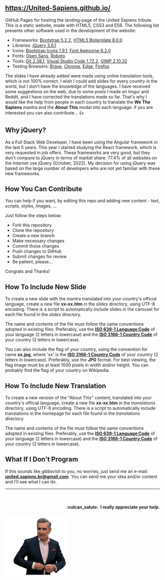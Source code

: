 ## https://United-Sapiens.github.io/

GitHub Pages for hosting the landing-page of the United Sapiens tribute. This is a static website, made with HTML5, CSS3 and ES6. The following list presents other software used in the development of the website:

- Frameworks: [Bootstrap 5.2.2](https://getbootstrap.com/), [HTML5 Boilerplate 8.0.0](https://html5boilerplate.com/)
- Libraries: [jQuery 3.6.1](https://jquery.com/)
- Icons: [Bootstrap Icons 1.9.1](https://icons.getbootstrap.com/), [Font Awesome 6.2.0](https://fontawesome.com/)
- Fonts: [Open Sans](https://fonts.google.com/specimen/Open+Sans), [Roboto](https://fonts.google.com/specimen/Roboto)
- Tools: [Git 2.38.1](https://git-scm.com/), [Visual Studio Code 1.72.2](https://code.visualstudio.com/), [GIMP 2.10.32](https://www.gimp.org/)
- Testing Browsers: [Brave](https://brave.com/), [Chrome](https://www.google.pt/intl/en-US/chrome/), [Edge](https://www.microsoft.com/en-us/edge/), [Firefox](https://www.mozilla.org/en-US/firefox/)

The slides I have already added were made using online translation tools, which is not 100% correct. I wish I could add slides for every country in the world, but I don't have the knowledge of the languages. I have received some suggestions on the web, due to some posts I made on Imgur and Reddit, and I have corrected the translations made so far. That's why I would like the help from people in each country to translate the **We The Sapiens** mantra and the **About This** modal into each language. if you are interested you can also contribute...   :thumbsup:


## Why jQuery?

As a Full Stack Web Developer, I have been using the Angular framework in the last 5 years. This year I started studying the React framework, which is very requested in job offers. These frameworks are very good, but they don't compare to jQuery in terms of market share: 77.4% of all websites on the Internet use jQuery (October, 2022). My decision for using jQuery was based on the large number of developers who are not yet familiar with these new frameworks.


## How You Can Contribute

You can help if you want, by editing this repo and adding new content - text, scripts, styles, images, ...

Just follow the steps below:

- Fork this repository
- Clone the repository
- Create a new branch
- Make necessary changes
- Commit those changes
- Push changes to GitHub
- Submit changes for review
- Be patient, please...

Congrats and Thanks!


## How To Include New Slide

To create a new slide with the mantra translated into your country's official language, create a new file **xx-xx.htm** in the *slides* directory, using UTF-8 encoding. There is a script to automatically include slides in the carousel for each file found in the *slides* directory.

The name and contents of the file must follow the same conventions adopted in existing files. Preferably, use the [**ISO 639-1 Language Code**](https://www.w3schools.com/tags/ref_language_codes.asp) of your language (2 letters in lowercase) and the [**ISO 3166-1 Country Code**](https://www.w3schools.com/tags/ref_country_codes.asp) of your country (2 letters in lowercase).

You can also include the flag of your country, using the convention for name **xx.jpg**, where 'xx' is the [**ISO 3166-1 Country Code**](https://www.w3schools.com/tags/ref_country_codes.asp) of your country (2 letters in lowercase). Preferably, use the **JPG** format. For best viewing, the flag image must be at least 1000 pixels in width and/or height. You can probably find the flag of your country on Wikipedia.


## How To Include New Translation

To create a new version of the "About This" content, translated into your country's official language, create a new file **xx-xx.htm** in the *translations* directory, using UTF-8 encoding. There is a script to automatically include translations in the homepage for each file found in the *translations* directory.

The name and contents of the file must follow the same conventions adopted in existing files. Preferably, use the [**ISO 639-1 Language Code**](https://www.w3schools.com/tags/ref_language_codes.asp) of your language (2 letters in lowercase) and the [**ISO 3166-1 Country Code**](https://www.w3schools.com/tags/ref_country_codes.asp) of your country (2 letters in lowercase).


## What If I Don't Program

If this sounds like *gibberish* to you, no worries, just send me an e-mail: **united.sapiens.br@gmail.com**. You can send me your idea and/or content and I'll see what I can do.

- - -
<br />

<h4 align="right">:vulcan_salute:&nbsp; I really appreciate your help.</h4>

![Repository Meme](/assets/repo-meme.gif)
